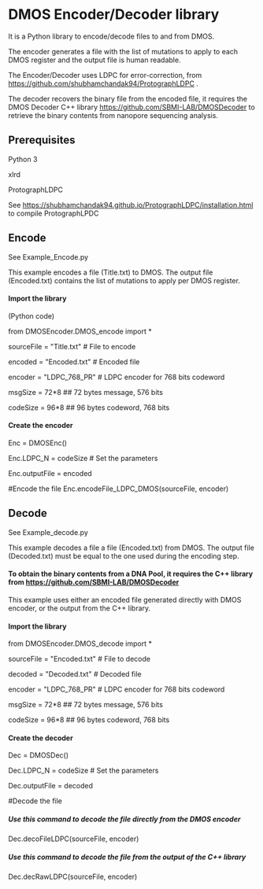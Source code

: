 # DMOS Encoder/Decoder library

It is a Python library to encode/decode files to and from DMOS. 

The encoder generates a file with the list of mutations to apply to each DMOS register and the output file is human readable.

The Encoder/Decoder uses LDPC for error-correction, from https://github.com/shubhamchandak94/ProtographLDPC .

The decoder recovers the binary file from the encoded file, it requires the DMOS Decoder C++ library https://github.com/SBMI-LAB/DMOSDecoder to retrieve the binary contents from nanopore sequencing analysis. 


## Prerequisites

Python 3

xlrd 

ProtographLDPC 

See https://shubhamchandak94.github.io/ProtographLDPC/installation.html to compile ProtographLPDC



## Encode
See Example_Encode.py 

This example encodes a file (Title.txt) to DMOS. The output file (Encoded.txt) contains the list of mutations to apply per DMOS register. 

#### Import the library

(Python code)

from DMOSEncoder.DMOS_encode import *

sourceFile = "Title.txt"  # File to encode

encoded = "Encoded.txt" # Encoded file

encoder = "LDPC_768_PR"  # LDPC encoder for 768 bits codeword

msgSize = 72*8  ## 72 bytes message, 576 bits

codeSize = 96*8 ## 96 bytes codeword, 768 bits  

#### Create the encoder
Enc = DMOSEnc()

Enc.LDPC_N = codeSize  # Set the parameters

Enc.outputFile = encoded

#Encode the file
Enc.encodeFile_LDPC_DMOS(sourceFile, encoder)



## Decode
See Example_decode.py 

This example decodes a file a file (Encoded.txt) from DMOS. The output file (Decoded.txt) must be equal to the one used during the encoding step.

#### To obtain the binary contents from a DNA Pool, it requires the C++ library from https://github.com/SBMI-LAB/DMOSDecoder

This example uses either an encoded file generated directly with DMOS encoder, or the output from the C++ library.

#### Import the library
from DMOSEncoder.DMOS_decode import *


sourceFile = "Encoded.txt"  # File to decode

decoded = "Decoded.txt" # Decoded file

encoder = "LDPC_768_PR"  # LDPC encoder for 768 bits codeword

msgSize = 72*8  ## 72 bytes message, 576 bits

codeSize = 96*8 ## 96 bytes codeword, 768 bits  

#### Create the decoder
Dec = DMOSDec()

Dec.LDPC_N = codeSize  # Set the parameters

Dec.outputFile = decoded

#Decode the file

##### Use this command to decode the file directly from the DMOS encoder

Dec.decoFileLDPC(sourceFile, encoder)

##### Use this command to decode the file from the output of the C++ library

Dec.decRawLDPC(sourceFile, encoder)
